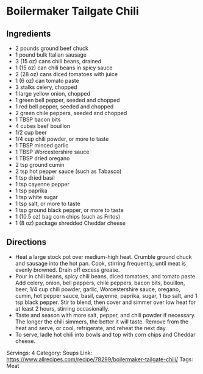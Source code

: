 # Boilermaker Tailgate Chili
## Ingredients
- 2 pounds ground beef chuck
- 1 pound bulk Italian sausage
- 3 (15 oz) cans chili beans, drained
- 1 (15 oz) can chili beans in spicy sauce
- 2 (28 oz) cans diced tomatoes with juice
- 1 (6 oz) can tomato paste
- 3 stalks celery, chopped
- 1 large yellow onion, chopped
- 1 green bell pepper, seeded and chopped
- 1 red bell pepper, seeded and chopped
- 2 green chile peppers, seeded and chopped
- 1 TBSP bacon bits
- 4 cubes beef bouillon
- 1/2 cup beer
- 1/4 cup chili powder, or more to taste
- 1 TBSP minced garlic
- 1 TBSP Worcestershire sauce
- 1 TBSP dried oregano
- 2 tsp ground cumin
- 2 tsp hot pepper sauce (such as Tabasco)
- 1 tsp dried basil
- 1 tsp cayenne pepper
- 1 tsp paprika
- 1 tsp white sugar
- 1 tsp salt, or more to taste
- 1 tsp ground black pepper, or more to taste
- 1 (10.5 oz) bag corn chips (such as Fritos)
- 1 (8 oz) package shredded Cheddar cheese
## Directions
- Heat a large stock pot over medium-high heat. Crumble ground chuck and sausage into the hot pan. Cook, stirring frequently, until meat is evenly browned. Drain off excess grease.
- Pour in chili beans, spicy chili beans, diced tomatoes, and tomato paste. Add celery, onion, bell peppers, chile peppers, bacon bits, bouillon, beer, 1/4 cup chili powder, garlic, Worcestershire sauce, oregano, cumin, hot pepper sauce, basil, cayenne, paprika, sugar, 1 tsp salt, and 1 tsp black pepper. Stir to blend, then cover and simmer over low heat for at least 2 hours, stirring occasionally.
- Taste and season with more salt, pepper, and chili powder if necessary. The longer the chili simmers, the better it will taste. Remove from the heat and serve, or cool, refrigerate, and reheat the next day.
- To serve, ladle hot chili into bowls and top with corn chips and Cheddar cheese.

Servings: 4
Category: Soups
Link: https://www.allrecipes.com/recipe/78299/boilermaker-tailgate-chili/
Tags: Meat
